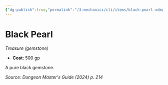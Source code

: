```yaml
---
{"dg-publish":true,"permalink":"/3-mechanics/cli/items/black-pearl-xdmg/","tags":["ttrpg-cli/compendium/src/5e/xdmg","ttrpg-cli/item/gear/treasure-gemstone","ttrpg-cli/item/rarity/none"],"noteIcon":""}
---
```


# Black Pearl
*Treasure (gemstone)*  


- **Cost**: 500 gp

A pure black gemstone.

*Source: Dungeon Master's Guide (2024) p. 214*